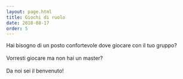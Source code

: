 ```yaml
---
layout: page.html
title: Giochi di ruolo
date: 2018-08-17
order: 5
---
```


Hai bisogno di un posto confortevole dove giocare con il tuo gruppo?<br><br>
Vorresti giocare ma non hai un master?<br><br>
Da noi sei il benvenuto!
